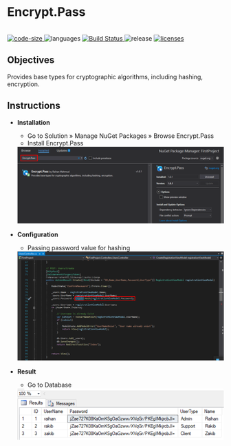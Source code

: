 # Encrypt.Pass

<p align="left">
  <br>
  <a href="https://github.com/raihanM95/Encrypt.Pass">
    <img src="https://img.shields.io/github/languages/code-size/raihanM95/Encrypt.Pass" alt="code-size">
  </a>
  <a>
    <img src="https://img.shields.io/github/languages/count/raihanM95/Encrypt.Pass" alt="languages">
  </a>
  <a href="https://actions-badge.atrox.dev/raihanM95/Encrypt.Pass/goto?ref=master">
    <img alt="Build Status" src="https://img.shields.io/endpoint.svg?url=https%3A%2F%2Factions-badge.atrox.dev%2FraihanM95%2FEncrypt.Pass%2Fbadge%3Fref%3Dmaster&style=flat" />
  </a>
  <a>
    <img src="https://img.shields.io/github/release/raihanM95/Encrypt.Pass" alt="release">
  </a>
  <a href="https://github.com/raihanM95/Encrypt.Pass/blob/master/LICENSE">
    <img src="https://img.shields.io/badge/License-MIT-yellow.svg" alt="licenses">
  </a>
</p>

## Objectives
Provides base types for cryptographic algorithms, including hashing, encryption.


## Instructions

+ **Installation**
    * Go to Solution » Manage NuGet Packages » Browse Encrypt.Pass
    * Install Encrypt.Pass
    
    <img src="documentation/documentation-1.png" alt="Screen"/>
    
+ **Configuration**
    * Passing password value for hashing
    
    <img src="documentation/documentation-2.png" alt="Screen"/>

+ **Result**
    * Go to Database
    
    <img src="documentation/output.png" alt="Screen"/>
